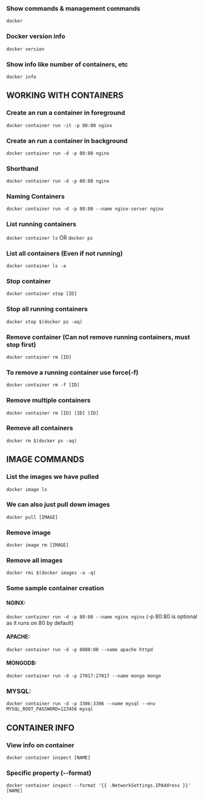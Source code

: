 ### Show commands & management commands
```docker```
### Docker version info
```docker version```
### Show info like number of containers, etc
```docker info```


## WORKING WITH CONTAINERS
### Create an run a container in foreground
```docker container run -it -p 80:80 nginx```
### Create an run a container in background
```docker container run -d -p 80:80 nginx```
### Shorthand
```docker container run -d -p 80:80 nginx```
### Naming Containers
```docker container run -d -p 80:80 --name nginx-server nginx```

### List running containers
```docker container ls```
OR
```docker ps```
### List all containers (Even if not running)
```docker container ls -a```
### Stop container
```docker container stop [ID]```
### Stop all running containers
```docker stop $(docker ps -aq)```

### Remove container (Can not remove running containers, must stop first)
```docker container rm [ID]```
### To remove a running container use force(-f)
```docker container rm -f [ID]```
### Remove multiple containers
```docker container rm [ID] [ID] [ID]```
### Remove all containers
```docker rm $(docker ps -aq)```


## IMAGE COMMANDS
### List the images we have pulled
```docker image ls```
### We can also just pull down images
```docker pull [IMAGE]```
### Remove image
```docker image rm [IMAGE]```
### Remove all images
```docker rmi $(docker images -a -q)```

### Some sample container creation
####  NGINX:
```docker container run -d -p 80:80 --name nginx nginx``` 
(-p 80:80 is optional as it runs on 80 by default)
#### APACHE:
```docker container run -d -p 8080:80 --name apache httpd```
#### MONGODB:
```docker container run -d -p 27017:27017 --name mongo mongo```
### MYSQL:
```docker container run -d -p 3306:3306 --name mysql --env MYSQL_ROOT_PASSWORD=123456 mysql```


## CONTAINER INFO
### View info on container
```docker container inspect [NAME]```
### Specific property (--format)
```docker container inspect --format '{{ .NetworkSettings.IPAddress }}' [NAME]```
